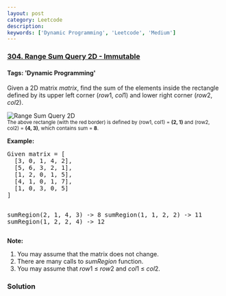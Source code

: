 ```yaml
---
layout: post
category: Leetcode
description: 
keywords: ['Dynamic Programming', 'Leetcode', 'Medium']
---
```

### [304. Range Sum Query 2D - Immutable](https://leetcode.com/problems/range-sum-query-2d-immutable)

#### Tags: 'Dynamic Programming'

<div class="content__u3I1 question-content__JfgR"><div><p>Given a 2D matrix <i>matrix</i>, find the sum of the elements inside the rectangle defined by its upper left corner (<i>row</i>1, <i>col</i>1) and lower right corner (<i>row</i>2, <i>col</i>2).</p>
<p>
<img alt="Range Sum Query 2D" border="0" src="/static/images/courses/range_sum_query_2d.png"/><br/>
<small>The above rectangle (with the red border) is defined by (row1, col1) = <b>(2, 1)</b> and (row2, col2) = <b>(4, 3)</b>, which contains sum = <b>8</b>.</small>
</p>
<p><b>Example:</b><br/>
</p><pre>Given matrix = [
  [3, 0, 1, 4, 2],
  [5, 6, 3, 2, 1],
  [1, 2, 0, 1, 5],
  [4, 1, 0, 1, 7],
  [1, 0, 3, 0, 5]
]

sumRegion(2, 1, 4, 3) -&gt; 8
sumRegion(1, 1, 2, 2) -&gt; 11
sumRegion(1, 2, 2, 4) -&gt; 12
</pre>
<p></p>
<p><b>Note:</b><br/>
</p><ol>
<li>You may assume that the matrix does not change.</li>
<li>There are many calls to <i>sumRegion</i> function.</li>
<li>You may assume that <i>row</i>1 ≤ <i>row</i>2 and <i>col</i>1 ≤ <i>col</i>2.</li>
</ol>
<p></p></div></div>

### Solution
